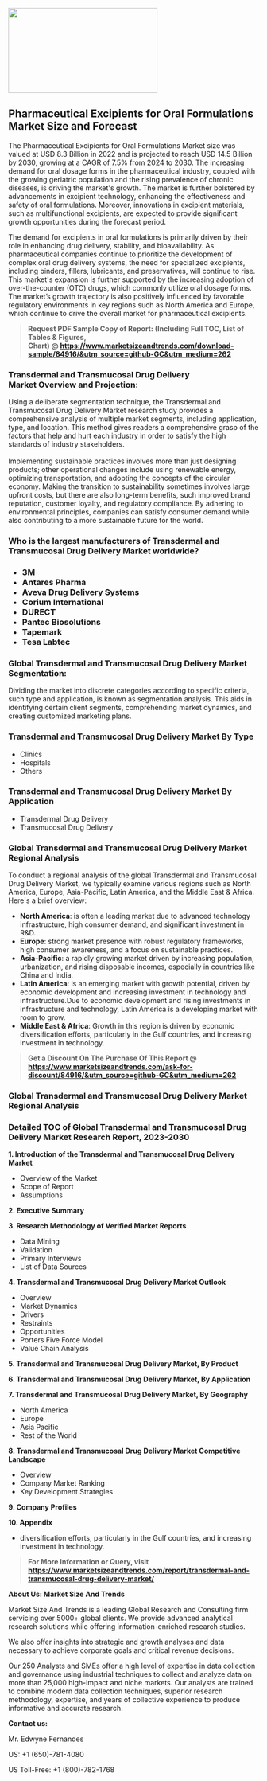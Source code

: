 <p><img class="alignnone size-medium wp-image-20088" src="https://ffe5etoiles.com/wp-content/uploads/2024/12/MST1-300x171.png" alt="" width="300" height="171" /></p><h2>Pharmaceutical Excipients for Oral Formulations Market Size and Forecast</h2><p>The Pharmaceutical Excipients for Oral Formulations Market size was valued at USD 8.3 Billion in 2022 and is projected to reach USD 14.5 Billion by 2030, growing at a CAGR of 7.5% from 2024 to 2030. The increasing demand for oral dosage forms in the pharmaceutical industry, coupled with the growing geriatric population and the rising prevalence of chronic diseases, is driving the market's growth. The market is further bolstered by advancements in excipient technology, enhancing the effectiveness and safety of oral formulations. Moreover, innovations in excipient materials, such as multifunctional excipients, are expected to provide significant growth opportunities during the forecast period.</p><p>The demand for excipients in oral formulations is primarily driven by their role in enhancing drug delivery, stability, and bioavailability. As pharmaceutical companies continue to prioritize the development of complex oral drug delivery systems, the need for specialized excipients, including binders, fillers, lubricants, and preservatives, will continue to rise. This market's expansion is further supported by the increasing adoption of over-the-counter (OTC) drugs, which commonly utilize oral dosage forms. The market’s growth trajectory is also positively influenced by favorable regulatory environments in key regions such as North America and Europe, which continue to drive the overall market for pharmaceutical excipients.</p></p><blockquote id="" class=""><strong>Request PDF Sample Copy of Report: (Including Full TOC, List of Tables &amp; Figures, Chart)&nbsp;@&nbsp;<strong><a href="https://www.marketsizeandtrends.com/download-sample/84916/&utm_source=github-GC&utm_medium=262" target="_blank">https://www.marketsizeandtrends.com/download-sample/84916/&utm_source=github-GC&utm_medium=262</a></strong></strong></blockquote><h3 id="" class="">Transdermal and Transmucosal Drug Delivery Market&nbsp;Overview and Projection:</h3><p id="" class="">Using a deliberate segmentation technique, the Transdermal and Transmucosal Drug Delivery Market research study provides a comprehensive analysis of multiple market segments, including application, type, and location. This method gives readers a comprehensive grasp of the factors that help and hurt each industry in order to satisfy the high standards of industry stakeholders. <br /> <br />Implementing sustainable practices involves more than just designing products; other operational changes include using renewable energy, optimizing transportation, and adopting the concepts of the circular economy. Making the transition to sustainability sometimes involves large upfront costs, but there are also long-term benefits, such improved brand reputation, customer loyalty, and regulatory compliance. By adhering to environmental principles, companies can satisfy consumer demand while also contributing to a more sustainable future for the world.</p><h3 id="" class="">Who is the largest manufacturers of&nbsp;Transdermal and Transmucosal Drug Delivery Market worldwide?</h3><h3 class=""><p><ul><li>3M </li><li> Antares Pharma </li><li> Aveva Drug Delivery Systems </li><li> Corium International </li><li> DURECT </li><li> Pantec Biosolutions </li><li> Tapemark </li><li> Tesa Labtec</li></ul></p></h3><h3 id="" class="">Global&nbsp;Transdermal and Transmucosal Drug Delivery Market Segmentation:</h3><p id="" class="">Dividing the market into discrete categories according to specific criteria, such type and application, is known as segmentation analysis. This aids in identifying certain client segments, comprehending market dynamics, and creating customized marketing plans.</p><h3 id="" class="">Transdermal and Transmucosal Drug Delivery Market&nbsp;By Type</h3><p><p><ul><li>Clinics </li><li> Hospitals </li><li> Others</p></li></ul></p></p><h3 id="" class="">Transdermal and Transmucosal Drug Delivery Market&nbsp;By Application</h3><p class=""><p><ul><li>Transdermal Drug Delivery </li><li> Transmucosal Drug Delivery</li></ul></p></p><h3 id="" class="">Global Transdermal and Transmucosal Drug Delivery Market Regional Analysis</h3><p id="" class="">To conduct a regional analysis of the global Transdermal and Transmucosal Drug Delivery Market, we typically examine various regions such as North America, Europe, Asia-Pacific, Latin America, and the Middle East &amp; Africa. Here's a brief overview:</p><ul><li><strong>North America</strong>: is often a leading market due to advanced technology infrastructure, high consumer demand, and significant investment in R&amp;D.</li><li><strong>Europe</strong>: strong market presence with robust regulatory frameworks, high consumer awareness, and a focus on sustainable practices.</li><li><strong>Asia-Pacific</strong>: a rapidly growing market driven by increasing population, urbanization, and rising disposable incomes, especially in countries like China and India.</li><li><strong>Latin America</strong>: is an emerging market with growth potential, driven by economic development and increasing investment in technology and infrastructure.Due to economic development and rising investments in infrastructure and technology, Latin America is a developing market with room to grow.</li><li><strong>Middle East &amp; Africa</strong>: Growth in this region is driven by economic diversification efforts, particularly in the Gulf countries, and increasing investment in technology.</li></ul><blockquote id="" class=""><strong>Get a Discount On The Purchase Of This Report @ <strong><a href="https://www.marketsizeandtrends.com/ask-for-discount/84916/&utm_source=github-GC&utm_medium=262" target="_blank">https://www.marketsizeandtrends.com/ask-for-discount/84916/&utm_source=github-GC&utm_medium=262</a></strong></strong></blockquote><h3 id="" class="">Global Transdermal and Transmucosal Drug Delivery Market Regional Analysis</h3><h3 id="" class="">Detailed TOC of Global Transdermal and Transmucosal Drug Delivery Market Research Report, 2023-2030</h3><p id="" class=""><strong>1. Introduction of the Transdermal and Transmucosal Drug Delivery Market</strong></p><ul><li>Overview of the Market</li><li>Scope of Report</li><li>Assumptions</li></ul><p id="" class=""><strong>2. Executive Summary</strong></p><p id="" class=""><strong>3. Research Methodology of Verified Market Reports</strong></p><ul><li>Data Mining</li><li>Validation</li><li>Primary Interviews</li><li>List of Data Sources</li></ul><p id="" class=""><strong>4. Transdermal and Transmucosal Drug Delivery Market Outlook</strong></p><ul><li>Overview</li><li>Market Dynamics</li><li>Drivers</li><li>Restraints</li><li>Opportunities</li><li>Porters Five Force Model</li><li>Value Chain Analysis</li></ul><p id="" class=""><strong>5. Transdermal and Transmucosal Drug Delivery Market, By Product</strong></p><p id="" class=""><strong>6. Transdermal and Transmucosal Drug Delivery Market, By Application</strong></p><p id="" class=""><strong>7. Transdermal and Transmucosal Drug Delivery Market, By Geography</strong></p><ul><li>North America</li><li>Europe</li><li>Asia Pacific</li><li>Rest of the World</li></ul><p id="" class=""><strong>8. Transdermal and Transmucosal Drug Delivery Market Competitive Landscape</strong></p><ul><li>Overview</li><li>Company Market Ranking</li><li>Key Development Strategies</li></ul><p id="" class=""><strong>9. Company Profiles</strong></p><p id="" class=""><strong>10. Appendix</strong></p><ul><li>diversification efforts, particularly in the Gulf countries, and increasing investment in technology.</li></ul><blockquote id="" class=""><strong>For More Information or Query, visit <strong><strong><a href="https://www.marketsizeandtrends.com/report/transdermal-and-transmucosal-drug-delivery-market/" target="_blank">https://www.marketsizeandtrends.com/report/transdermal-and-transmucosal-drug-delivery-market/</a></strong></strong></strong></blockquote><p id="" class=""><strong>About Us: Market Size And Trends</strong></p><p id="" class="">Market Size And Trends is a leading Global Research and Consulting firm servicing over 5000+ global clients. We provide advanced analytical research solutions while offering information-enriched research studies.</p><p id="" class="">We also offer insights into strategic and growth analyses and data necessary to achieve corporate goals and critical revenue decisions.</p><p id="" class="">Our 250 Analysts and SMEs offer a high level of expertise in data collection and governance using industrial techniques to collect and analyze data on more than 25,000 high-impact and niche markets. Our analysts are trained to combine modern data collection techniques, superior research methodology, expertise, and years of collective experience to produce informative and accurate research.</p><p id="" class=""><strong>Contact us:</strong></p><p id="" class="">Mr. Edwyne Fernandes</p><p id="" class="">US: +1 (650)-781-4080</p><p id="" class="">US Toll-Free: +1 (800)-782-1768</p>
